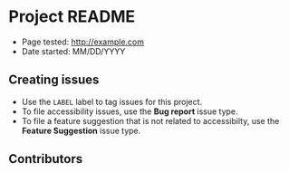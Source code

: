 # Project README

- Page tested: http://example.com
- Date started: MM/DD/YYYY

## Creating issues

- Use the `LABEL` label to tag issues for this project.
- To file accessibility issues, use the **Bug report** issue type.
- To file a feature suggestion that is not related to accessibilty, use the **Feature Suggestion** issue type.

## Contributors

<!-- A list of everyone who joined the jam! -->
